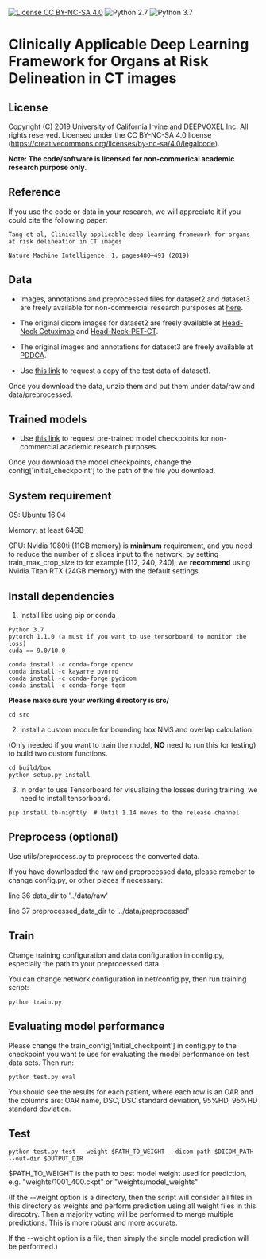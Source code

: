 [![License CC BY-NC-SA 4.0](https://img.shields.io/badge/license-CC4.0-blue.svg)](https://creativecommons.org/licenses/by-nc-sa/4.0/legalcode)
![Python 2.7](https://img.shields.io/badge/python-2.7-green.svg)
![Python 3.7](https://img.shields.io/badge/python-3.7-green.svg)

# Clinically Applicable Deep Learning Framework for Organs at Risk Delineation in CT images

## License

Copyright (C) 2019 University of California Irvine and DEEPVOXEL Inc.  All rights reserved.
Licensed under the CC BY-NC-SA 4.0 license (https://creativecommons.org/licenses/by-nc-sa/4.0/legalcode). 

**Note: The code/software is licensed for non-commerical academic research purpose only.**

## Reference
If you use the code or data in your research, we will appreciate it if you could cite the following paper:
```
Tang et al, Clinically applicable deep learning framework for organs at risk delineation in CT images

Nature Machine Intelligence, 1, pages480–491 (2019)
```

## Data

* Images, annotations and preprocessed files for dataset2 and dataset3 are freely available for non-commercial research pursposes at [here](<https://drive.google.com/drive/folders/15qQFagHnU-1ILNtN3pWeAhCoimfTN9tL?usp=sharing>).
* The original dicom images for dataset2 are freely available at [Head-Neck Cetuximab](<http://doi.org/10.7937/K9/TCIA.2015.7AKGJUPZ>) and [Head-Neck-PET-CT](<https://doi.org/10.7937/K9/TCIA.2017.8oje5q00>). 
* The original images and annotations for dataset3 are freely available at [PDDCA](<http://www.imagenglab.com/newsite/pddca/>).

* Use [this link](<http://irvine.deep-voxel.com:9995/>) to request a copy of the test data of dataset1.

Once you download the data, unzip them and put them under data/raw and data/preprocessed.

## Trained models

* Use [this link](<http://irvine.deep-voxel.com:9995/request>) to request pre-trained model checkpoints for non-commercial academic research purposes. 

Once you download the model checkpoints, change the config['initial_checkpoint'] to the path of the file you download.


## System requirement
OS: Ubuntu 16.04

Memory: at least 64GB

GPU: Nvidia 1080ti (11GB memory) is **minimum** requirement, and you need to reduce the number of z slices input to the network, by setting train_max_crop_size to for example [112, 240, 240]; we **recommend** using Nvidia Titan RTX (24GB memory) with the default settings.

## Install dependencies
1. Install libs using pip or conda
```
Python 3.7
pytorch 1.1.0 (a must if you want to use tensorboard to monitor the loss)
cuda == 9.0/10.0
```
```
conda install -c conda-forge opencv 
conda install -c kayarre pynrrd 
conda install -c conda-forge pydicom
conda install -c conda-forge tqdm
```

**Please make sure your working directory is src/**
```
cd src
```

2. Install a custom module for bounding box NMS and overlap calculation.

(Only needed if you want to train the model, **NO** need to run this for testing) to build two custom functions.
```
cd build/box
python setup.py install
```

3. In order to use Tensorboard for visualizing the losses during training, we need to install tensorboard.

```
pip install tb-nightly  # Until 1.14 moves to the release channel
```

## Preprocess (optional)
Use utils/preprocess.py to preprocess the converted data.

If you have downloaded the raw and preprocessed data, please remeber to change config.py, or other places if necessary:

line 36 data_dir to '../data/raw'

line 37 preprocessed_data_dir to '../data/preprocessed'

## Train
Change training configuration and data configuration in config.py, especially the path to your preprocessed data.

You can change network configuration in net/config.py, then run training script:
```
python train.py
```

## Evaluating model performance
Please change the train_config['initial_checkpoint'] in config.py to the checkpoint you want to use for evaluating the model performance on test data sets. Then run: 

`python test.py eval`

You should see the results for each patient, where each row is an OAR and the columns are: OAR name, DSC, DSC standard deviation, 95%HD, 95%HD standard deviation.

## Test
`python test.py test --weight $PATH_TO_WEIGHT --dicom-path $DICOM_PATH --out-dir $OUTPUT_DIR`

$PATH_TO_WEIGHT is the path to best model weight used for prediction, e.g. "weights/1001_400.ckpt" or "weights/model_weights"

(If the --weight option is a directory, then the script will consider all files in this directory as weights and perform prediction using all weight files in this direcotry. Then a majority voting will be performed to merge multiple predictions. This is more robust and more accurate.
    
If the --weight option is a file, then simply the single model prediction will be performed.)
